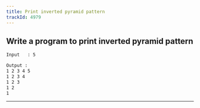 ```yaml
---
title: Print inverted pyramid pattern
trackId: 4979
---
```


## Write a program to print inverted pyramid pattern

```txt
Input   : 5

Output : 
1 2 3 4 5
1 2 3 4 
1 2 3
1 2
1
```

---

